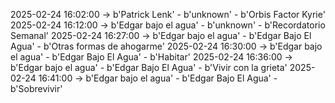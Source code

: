 2025-02-24 16:02:00 -> b'Patrick Lenk' - b'unknown' - b'Orbis Factor Kyrie'
2025-02-24 16:12:00 -> b'Edgar bajo el agua' - b'unknown' - b'Recordatorio Semanal'
2025-02-24 16:27:00 -> b'Edgar bajo el agua' - b'Edgar Bajo El Agua' - b'Otras formas de ahogarme'
2025-02-24 16:30:00 -> b'Edgar bajo el agua' - b'Edgar Bajo El Agua' - b'Habitar'
2025-02-24 16:36:00 -> b'Edgar bajo el agua' - b'Edgar Bajo El Agua' - b'Vivir con la grieta'
2025-02-24 16:41:00 -> b'Edgar bajo el agua' - b'Edgar Bajo El Agua' - b'Sobrevivir'

